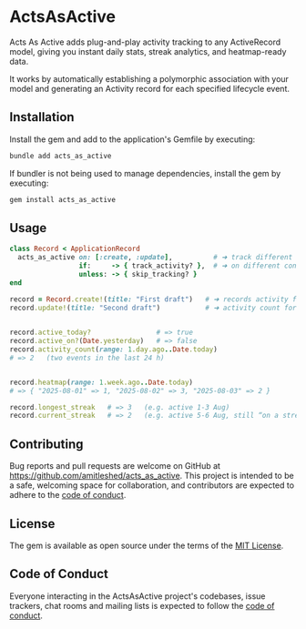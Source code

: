 # ActsAsActive

Acts As Active adds plug-and-play activity tracking to any ActiveRecord model, giving you instant daily stats, streak analytics, and heatmap-ready data.

It works by automatically establishing a polymorphic association with your model and generating an Activity record for each specified lifecycle event.

## Installation

Install the gem and add to the application's Gemfile by executing:

```bash
bundle add acts_as_active
```

If bundler is not being used to manage dependencies, install the gem by executing:

```bash
gem install acts_as_active
```

## Usage

```ruby
class Record < ApplicationRecord
  acts_as_active on: [:create, :update],          # ➜ track different actions
                 if:     -> { track_activity? },  # ➜ on different conditions
                 unless: -> { skip_tracking? }
end
```

```ruby
record = Record.create!(title: "First draft")   # ➜ records activity for today
record.update!(title: "Second draft")           # ➜ activity count for today = 2
 

record.active_today?                # => true
record.active_on?(Date.yesterday)   # => false
record.activity_count(range: 1.day.ago..Date.today)
# => 2   (two events in the last 24 h)


record.heatmap(range: 1.week.ago..Date.today)
# => { "2025-08-01" => 1, "2025-08-02" => 3, "2025-08-03" => 2 }

record.longest_streak   # => 3   (e.g. active 1-3 Aug)
record.current_streak   # => 2   (e.g. active 5-6 Aug, still “on a streak” today)
```

## Contributing

Bug reports and pull requests are welcome on GitHub at https://github.com/amitleshed/acts_as_active. This project is intended to be a safe, welcoming space for collaboration, and contributors are expected to adhere to the [code of conduct](https://github.com/amitleshed/acts_as_active/blob/main/CODE_OF_CONDUCT.md).

## License

The gem is available as open source under the terms of the [MIT License](https://opensource.org/licenses/MIT).

## Code of Conduct

Everyone interacting in the ActsAsActive project's codebases, issue trackers, chat rooms and mailing lists is expected to follow the [code of conduct](https://github.com/amitleshed/acts_as_active/blob/main/CODE_OF_CONDUCT.md).
